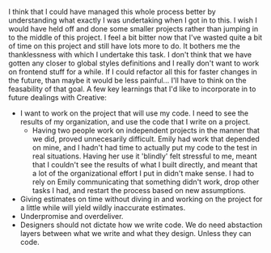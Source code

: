 I think that I could have managed this whole process better by understanding what exactly I was undertaking when I got in to this. I wish I would have held off and done some smaller projects rather than jumping in to the middle of this project. I feel a bit bitter now that I've wasted quite a bit of time on this project and still have lots more to do. It bothers me the thanklessness with which I undertake this task. I don't think that we have gotten any closer to global styles definitions and I really don't want to work on frontend stuff for a while. If I could refactor all this for faster changes in the future, than maybe it would be less painful... I'll have to think on the feasability of that goal.
A few key learnings that I'd like to incorporate in to future dealings with Creative:
- I want to work on the project that will use my code. I need to see the results of my organization, and use the code that I write on a project.
  - Having two people work on independent projects in the manner that we did, proved unnecesarily difficult. Emily had work that depended on mine, and I hadn't had time to actually put my code to the test in real situations. Having her use it 'blindly' felt stressful to me, meant that I couldn't see the results of what I built directly, and meant that a lot of the organizational effort I put in didn't make sense. I had to rely on Emily communicating that something didn't work, drop other tasks I had, and restart the process based on new assumptions.
- Giving estimates on time without diving in and working on the project for a little while will yield wildly inaccurate estimates.
- Underpromise and overdeliver.
- Designers should not dictate how we write code. We do need abstaction layers between what we write and what they design. Unless they can code.

